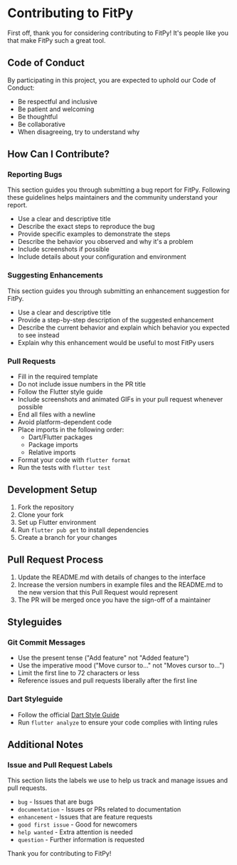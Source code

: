 # Contributing to FitPy

First off, thank you for considering contributing to FitPy! It's people like you that make FitPy such a great tool.

## Code of Conduct

By participating in this project, you are expected to uphold our Code of Conduct:

- Be respectful and inclusive
- Be patient and welcoming
- Be thoughtful
- Be collaborative
- When disagreeing, try to understand why

## How Can I Contribute?

### Reporting Bugs

This section guides you through submitting a bug report for FitPy. Following these guidelines helps maintainers and the community understand your report.

- Use a clear and descriptive title
- Describe the exact steps to reproduce the bug
- Provide specific examples to demonstrate the steps
- Describe the behavior you observed and why it's a problem
- Include screenshots if possible
- Include details about your configuration and environment

### Suggesting Enhancements

This section guides you through submitting an enhancement suggestion for FitPy.

- Use a clear and descriptive title
- Provide a step-by-step description of the suggested enhancement
- Describe the current behavior and explain which behavior you expected to see instead
- Explain why this enhancement would be useful to most FitPy users

### Pull Requests

- Fill in the required template
- Do not include issue numbers in the PR title
- Follow the Flutter style guide
- Include screenshots and animated GIFs in your pull request whenever possible
- End all files with a newline
- Avoid platform-dependent code
- Place imports in the following order:
  - Dart/Flutter packages
  - Package imports
  - Relative imports
- Format your code with `flutter format`
- Run the tests with `flutter test`

## Development Setup

1. Fork the repository
2. Clone your fork
3. Set up Flutter environment
4. Run `flutter pub get` to install dependencies
5. Create a branch for your changes

## Pull Request Process

1. Update the README.md with details of changes to the interface
2. Increase the version numbers in example files and the README.md to the new version that this Pull Request would represent
3. The PR will be merged once you have the sign-off of a maintainer

## Styleguides

### Git Commit Messages

- Use the present tense ("Add feature" not "Added feature")
- Use the imperative mood ("Move cursor to..." not "Moves cursor to...")
- Limit the first line to 72 characters or less
- Reference issues and pull requests liberally after the first line

### Dart Styleguide

- Follow the official [Dart Style Guide](https://dart.dev/guides/language/effective-dart/style)
- Run `flutter analyze` to ensure your code complies with linting rules

## Additional Notes

### Issue and Pull Request Labels

This section lists the labels we use to help us track and manage issues and pull requests.

- `bug` - Issues that are bugs
- `documentation` - Issues or PRs related to documentation
- `enhancement` - Issues that are feature requests
- `good first issue` - Good for newcomers
- `help wanted` - Extra attention is needed
- `question` - Further information is requested

Thank you for contributing to FitPy! 